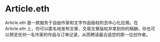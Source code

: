 # Article.eth

Article.eth 是一款服务于自由作家和文字作品版权的去中心化应用。在 Article.eth 上，你可以匿名地发布文章、交易文章版权并拿到你的稿酬，你也可以预览任何一名作家的作品与订单记录，从而聘请最合适您的那一位创作者。